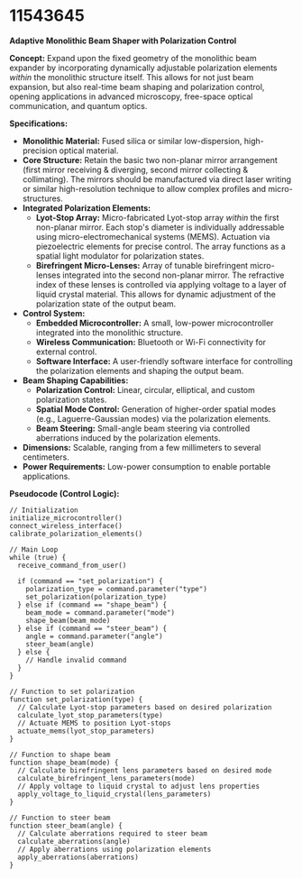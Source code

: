 # 11543645

**Adaptive Monolithic Beam Shaper with Polarization Control**

**Concept:** Expand upon the fixed geometry of the monolithic beam expander by incorporating dynamically adjustable polarization elements *within* the monolithic structure itself. This allows for not just beam expansion, but also real-time beam shaping and polarization control, opening applications in advanced microscopy, free-space optical communication, and quantum optics.

**Specifications:**

*   **Monolithic Material:** Fused silica or similar low-dispersion, high-precision optical material.
*   **Core Structure:** Retain the basic two non-planar mirror arrangement (first mirror receiving & diverging, second mirror collecting & collimating). The mirrors should be manufactured via direct laser writing or similar high-resolution technique to allow complex profiles and micro-structures.
*   **Integrated Polarization Elements:**
    *   **Lyot-Stop Array:** Micro-fabricated Lyot-stop array *within* the first non-planar mirror. Each stop's diameter is individually addressable using micro-electromechanical systems (MEMS). Actuation via piezoelectric elements for precise control. The array functions as a spatial light modulator for polarization states.
    *   **Birefringent Micro-Lenses:** Array of tunable birefringent micro-lenses integrated into the second non-planar mirror. The refractive index of these lenses is controlled via applying voltage to a layer of liquid crystal material. This allows for dynamic adjustment of the polarization state of the output beam.
*   **Control System:**
    *   **Embedded Microcontroller:** A small, low-power microcontroller integrated into the monolithic structure.
    *   **Wireless Communication:** Bluetooth or Wi-Fi connectivity for external control.
    *   **Software Interface:** A user-friendly software interface for controlling the polarization elements and shaping the output beam.
*   **Beam Shaping Capabilities:**
    *   **Polarization Control:** Linear, circular, elliptical, and custom polarization states.
    *   **Spatial Mode Control:** Generation of higher-order spatial modes (e.g., Laguerre-Gaussian modes) via the polarization elements.
    *   **Beam Steering:** Small-angle beam steering via controlled aberrations induced by the polarization elements.
*   **Dimensions:** Scalable, ranging from a few millimeters to several centimeters.
*   **Power Requirements:** Low-power consumption to enable portable applications.

**Pseudocode (Control Logic):**

```
// Initialization
initialize_microcontroller()
connect_wireless_interface()
calibrate_polarization_elements()

// Main Loop
while (true) {
  receive_command_from_user()

  if (command == "set_polarization") {
    polarization_type = command.parameter("type")
    set_polarization(polarization_type)
  } else if (command == "shape_beam") {
    beam_mode = command.parameter("mode")
    shape_beam(beam_mode)
  } else if (command == "steer_beam") {
    angle = command.parameter("angle")
    steer_beam(angle)
  } else {
    // Handle invalid command
  }
}

// Function to set polarization
function set_polarization(type) {
  // Calculate Lyot-stop parameters based on desired polarization
  calculate_lyot_stop_parameters(type)
  // Actuate MEMS to position Lyot-stops
  actuate_mems(lyot_stop_parameters)
}

// Function to shape beam
function shape_beam(mode) {
  // Calculate birefringent lens parameters based on desired mode
  calculate_birefringent_lens_parameters(mode)
  // Apply voltage to liquid crystal to adjust lens properties
  apply_voltage_to_liquid_crystal(lens_parameters)
}

// Function to steer beam
function steer_beam(angle) {
  // Calculate aberrations required to steer beam
  calculate_aberrations(angle)
  // Apply aberrations using polarization elements
  apply_aberrations(aberrations)
}
```